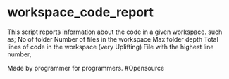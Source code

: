 # workspace_code_report

This script reports information about the code in a given workspace.
such as;
No of folder
Number of files in the workspace
Max folder depth
Total lines of code in the workspace (very Uplifting)
File with the highest line number,

Made by programmer for programmers.
#Opensource
